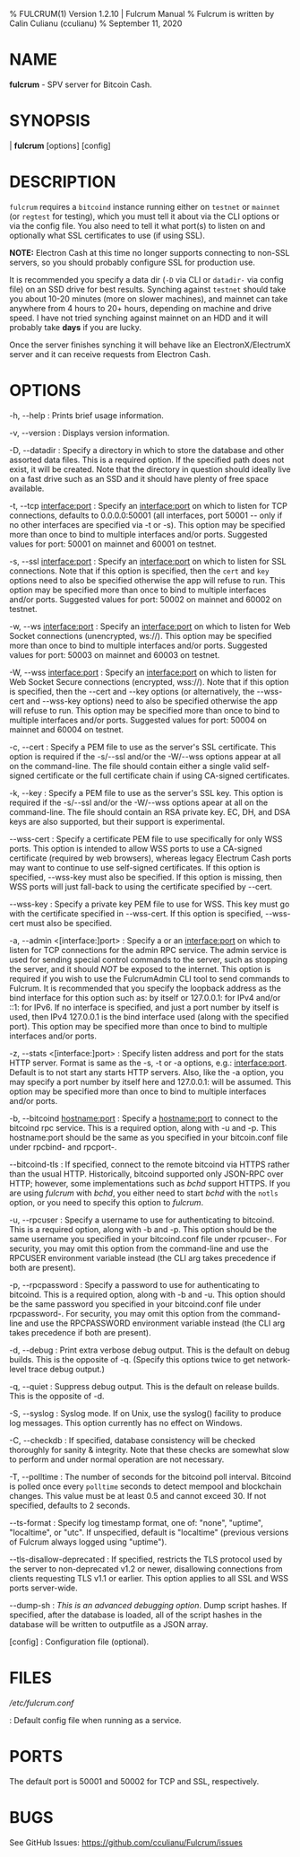 % FULCRUM(1) Version 1.2.10 | Fulcrum Manual
% Fulcrum is written by Calin Culianu (cculianu)
% September 11, 2020

# NAME

**fulcrum** - SPV server for Bitcoin Cash.

# SYNOPSIS

| **fulcrum** \[options\] \[config\]

DESCRIPTION
===========

`fulcrum` requires a `bitcoind` instance running either on `testnet` or `mainnet` (or `regtest` for testing), which you must tell it about via the CLI options or via the config file. You also need to tell it what port(s) to listen on and optionally what SSL certificates to use (if using SSL).


**NOTE:**
Electron Cash at this time no longer supports connecting to non-SSL servers, so you should probably configure SSL for production use.

It is recommended you specify a data dir (`-D` via CLI or `datadir-` via config file)
on an SSD drive for best results.
Synching against `testnet` should take you about 10-20 minutes (more on slower
machines), and mainnet can take anywhere from 4 hours to 20+ hours, depending on
machine and drive speed. I have not tried synching against mainnet on an HDD and
it will probably take **days** if you are lucky.

Once the server finishes synching it will behave like an ElectronX/ElectrumX server and it can receive requests from Electron Cash.

# OPTIONS

-h, --help
:   Prints brief usage information.

-v, --version
:   Displays version information.


-D, --datadir <path>
:   Specify a directory in which to store the database and other assorted data files.  This is a required option. If the specified path does not exist, it will be created. Note that the directory in question should ideally live on a fast drive such as an SSD and it should have plenty of free space available.

-t, --tcp <interface:port>
:   Specify an <interface:port> on which to listen for TCP connections, defaults to 0.0.0.0:50001 (all interfaces, port 50001 -- only if no other interfaces are specified via -t or -s). This option may be specified more than once to bind to multiple interfaces and/or ports.  Suggested values for port: 50001 on mainnet and 60001 on testnet.

-s, --ssl <interface:port>
:   Specify an <interface:port> on which to listen for SSL connections. Note that if this option is specified, then the `cert` and `key` options need to also be specified otherwise the app will refuse to run. This option may be specified more than once to bind to multiple interfaces and/or ports. Suggested values for port: 50002 on mainnet and 60002 on testnet.

-w, --ws <interface:port>
:   Specify an <interface:port> on which to listen for Web Socket connections (unencrypted, ws://). This option may be specified more than once to bind to multiple interfaces and/or ports. Suggested values for port: 50003 on mainnet and 60003 on testnet.

-W, --wss <interface:port>
:   Specify an <interface:port> on which to listen for Web Socket Secure connections (encrypted, wss://). Note that if this option is specified, then the --cert and --key options (or alternatively, the --wss-cert and --wss-key options) need to also be specified otherwise the app will refuse to run. This option may be specified more than once to bind to multiple interfaces and/or ports. Suggested values for port: 50004 on mainnet and 60004 on testnet.

-c, --cert <crtfile>
:   Specify a PEM file to use as the server's SSL certificate.  This option is required if the -s/--ssl and/or the -W/--wss options appear at all on the command-line.  The file should contain either a single valid self-signed certificate or the full certificate chain if using CA-signed certificates.

-k, --key <keyfile>
:   Specify a PEM file to use as the server's SSL key.  This option is required if the -s/--ssl and/or the -W/--wss options apear at all on the command-line.  The file should contain an RSA private key.  EC, DH, and DSA keys are also supported, but their support is experimental.

--wss-cert <crtfile>
:   Specify a certificate PEM file to use specifically for only WSS ports. This option is intended to allow WSS ports to use a CA-signed certificate (required by web browsers), whereas legacy Electrum Cash ports may want to continue to use self-signed certificates. If this option is specified, --wss-key must also be specified. If this option is missing, then WSS ports will just fall-back to using the certificate specified by --cert.

--wss-key <keyfile>
:   Specify a private key PEM file to use for WSS. This key must go with the certificate specified in --wss-cert. If this option is specified, --wss-cert must also be specified.

-a, --admin <[interface:]port>
:   Specify a <port> or an <interface:port> on which to listen for TCP connections for the admin RPC service. The admin service is used for sending special control commands to the server, such as stopping the server, and it should *NOT* be exposed to the internet.  This option is required if you wish to use the FulcrumAdmin CLI tool to send commands to Fulcrum. It is recommended that you specify the loopback address as the bind interface for this option such as: <port> by itself or 127.0.0.1:<port> for IPv4 and/or ::1:<port> for IPv6. If no interface is specified, and just a port number by itself is used, then IPv4 127.0.0.1 is the bind interface used (along with the specified port). This option may be specified more than once to bind to multiple interfaces and/or ports.

-z, --stats <[interface:]port>
:   Specify listen address and port for the stats HTTP server. Format is same as the -s, -t or -a options, e.g.: <interface:port>. Default is to not start any starts HTTP servers.  Also, like the -a option, you may specify a port number by itself here and 127.0.0.1:<port> will be assumed. This option may be specified more than once to bind to multiple interfaces and/or ports.

-b, --bitcoind <hostname:port>
:   Specify a <hostname:port> to connect to the bitcoind rpc service. This is a required option, along with -u and -p. This hostname:port should be the same as you specified in your bitcoin.conf file under rpcbind- and rpcport-.

--bitcoind-tls
:   If specified, connect to the remote bitcoind via HTTPS rather than the usual HTTP. Historically, bitcoind supported only JSON-RPC over HTTP; however, some implementations such as *bchd* support HTTPS. If you are using *fulcrum* with *bchd*, you either need to start *bchd* with the `notls` option, or you need to specify this option to *fulcrum*.

-u, --rpcuser <username>
:   Specify a username to use for authenticating to bitcoind. This is a required option, along with -b and -p.  This option should be the same username you specified in your bitcoind.conf file under rpcuser-. For security, you may omit this option from the command-line and use the RPCUSER environment variable instead (the CLI arg takes precedence if both are present).

-p, --rpcpassword <password>
:   Specify a password to use for authenticating to bitcoind. This is a required option, along with -b and -u.  This option should be the same password you specified in your bitcoind.conf file under rpcpassword-. For security, you may omit this option from the command-line and use the RPCPASSWORD environment variable instead (the CLI arg takes precedence if both are present).

-d, --debug
:   Print extra verbose debug output. This is the default on debug builds. This is the opposite of -q. (Specify this options twice to get network-level trace debug output.)

-q, --quiet
:   Suppress debug output. This is the default on release builds. This is the opposite of -d.

-S, --syslog
:   Syslog mode. If on Unix, use the syslog() facility to produce log messages. This option currently has no effect on Windows.

-C, --checkdb
:   If specified, database consistency will be checked thoroughly for sanity & integrity. Note that these checks are somewhat slow to perform and under normal operation are not necessary.

-T, --polltime <polltime>
:   The number of seconds for the bitcoind poll interval. Bitcoind is polled once every `polltime` seconds to detect mempool and blockchain changes. This value must be at least 0.5 and cannot exceed 30. If not specified, defaults to 2 seconds.

--ts-format <keyword>
:   Specify log timestamp format, one of: "none", "uptime", "localtime", or "utc". If unspecified, default is "localtime" (previous versions of Fulcrum always logged using "uptime").

--tls-disallow-deprecated
:   If specified, restricts the TLS protocol used by the server to non-deprecated v1.2 or newer, disallowing connections from clients requesting TLS v1.1 or earlier. This option applies to all SSL and WSS ports server-wide.

--dump-sh <outputfile>
:    *This is an advanced debugging option*. Dump script hashes. If specified, after the database is loaded, all of the script hashes in the database will be written to outputfile as a JSON array.

[config]
:   Configuration file (optional).


# FILES

*/etc/fulcrum.conf*

:   Default config file when running as a service.

# PORTS

The default port is 50001 and 50002 for TCP and SSL, respectively.

# BUGS

See GitHub Issues: <https://github.com/cculianu/Fulcrum/issues>

